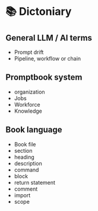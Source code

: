 # 📚 Dictoniary

## General LLM / AI terms

-   Prompt drift
-   Pipeline, workflow or chain

## Promptbook system

-   organization
-   Jobs
-   Workforce
-   Knowledge

## Book language

-   Book file
-   section
-   heading
-   description
-   command
-   block
-   return statement
-   comment
-   import
-   scope
